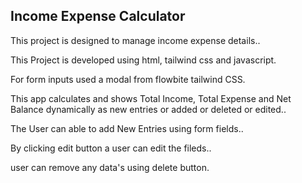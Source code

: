 <h2>Income Expense Calculator</h2>

This project is designed to manage income expense details..

This Project is developed using html, tailwind css and javascript.

For form inputs used a modal from flowbite tailwind CSS.

This app calculates and shows Total Income, Total Expense and Net Balance dynamically as new entries or added or deleted or edited..

The User can able to add New Entries using form fields..

By clicking edit button a user can edit the fileds.. 

user can remove any data's using delete button.




